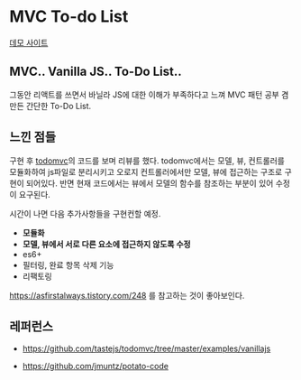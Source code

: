 # MVC To-do List

[데모 사이트](https://woojeongmin.com/vanilla-js-mvc-todolist/)

## MVC.. Vanilla JS.. To-Do List..

그동안 리액트를 쓰면서 바닐라 JS에 대한 이해가 부족하다고 느껴 MVC 패턴 공부 겸 만든 간단한 To-Do List.

## 느낀 점들 

구현 후 [todomvc](https://todomvc.com/)의 코드를 보며 리뷰를 했다. todomvc에서는 모델, 뷰, 컨트롤러를 모듈화하여 js파일로 분리시키고 오로지 컨트롤러에서만 모델, 뷰에 접근하는 구조로 구현이 되어있다. 반면 현재 코드에서는 뷰에서 모델의 함수를 참조하는 부분이 있어 수정이 요구된다.

시간이 나면 다음 추가사항들을 구현컨할 예정.

- **모듈화**
- **모델, 뷰에서 서로 다른 요소에 접근하지 않도록 수정**
- es6+
- 필터링, 완료 항목 삭제 기능
- 리팩토링

https://asfirstalways.tistory.com/248 를 참고하는 것이 좋아보인다.

## 레퍼런스

- https://github.com/tastejs/todomvc/tree/master/examples/vanillajs

- https://github.com/jmuntz/potato-code